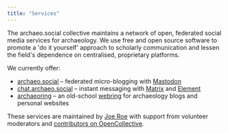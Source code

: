 ```yaml
---
title: "Services"
---
```


The archaeo.social collective maintains a network of open, federated social media services for archaeology.
We use free and open source software to promote a 'do it yourself' approach to scholarly communication and lessen the field's dependence on centralised, proprietary platforms.

We currently offer:

* [archaeo.social](https://archaeo.social) – federated micro-blogging with [Mastodon](https://joinmastodon.org/)
* [chat.archaeo.social](https://chat.archaeo.social) – instant messaging with [Matrix](https://matrix.org/) and [Element](https://element.io/)
* [archaeoring](https://webring.archaeo.social) – an old-school [webring](https://en.wikipedia.org/wiki/Webring) for archaeology blogs and personal websites

These services are maintained by [Joe Roe](https://archaeo.social/@joeroe) with support from volunteer moderators and [contributors on OpenCollective](https://opencollective.com/archaeosocial).
